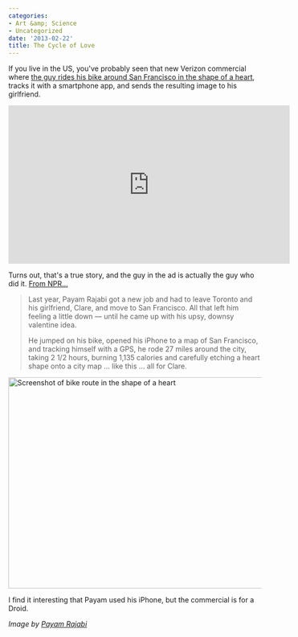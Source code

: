 ```yaml
---
categories:
- Art &amp; Science
- Uncategorized
date: '2013-02-22'
title: The Cycle of Love
---
```


If you live in the US, you've probably seen that new Verizon commercial where <a href="https://www.youtube.com/watch?v=iG2DRiQt1b0">the guy rides his bike around San Francisco in the shape of a heart</a>, tracks it with a smartphone app, and sends the resulting image to his girlfriend.

<iframe width="560" height="315" src="https://www.youtube.com/embed/iG2DRiQt1b0?rel=0" frameborder="0" allowfullscreen></iframe>

Turns out, that's a true story, and the guy in the ad is actually the guy who did it. <a href="http://www.npr.org/blogs/krulwich/2013/02/13/171902975/guy-pumps-out-a-valentine-literally">From NPR...</a>
<!--more-->
<blockquote>Last year, Payam Rajabi got a new job and had to leave Toronto and his girlfriend, Clare, and move to San Francisco. All that left him feeling a little down — until he came up with his upsy, downsy valentine idea.

He jumped on his bike, opened his iPhone to a map of San Francisco, and tracking himself with a GPS, he rode 27 miles around the city, taking 2 1/2 hours, burning 1,135 calories and carefully etching a heart shape onto a city map ... like this ... all for Clare.</blockquote>

<img src="https://gomakethings.com/wp-content/uploads/2013/02/heart-map-iphone.png" alt="Screenshot of bike route in the shape of a heart" width="560" height="420" class="aligncenter size-full wp-image-4091" />

I find it interesting that Payam used his iPhone, but the commercial is for a Droid.

<em>Image by <a href="http://payamrajabi.com/projects/design/information/vday-ride-2/">Payam Rajabi</a></em>